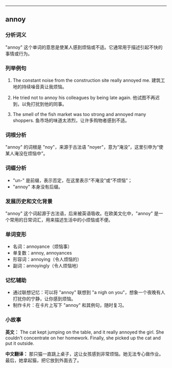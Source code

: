
---------------
## annoy
### 分析词义
"annoy" 这个单词的意思是使某人感到烦恼或不适。它通常用于描述引起不快的事情或行为。

### 列举例句
1. The constant noise from the construction site really annoyed me.
   建筑工地的持续噪音真让我烦恼。

2. He tried not to annoy his colleagues by being late again.
   他试图不再迟到，以免打扰到他的同事。

3. The smell of the fish market was too strong and annoyed many shoppers.
   鱼市场的味道太浓烈，让许多购物者感到不适。

### 词根分析
"annoy" 的词根是 "noy"，来源于古法语 "noyer"，意为“淹没”，这里引申为“使某人淹没在烦恼中”。

### 词缀分析
- "un-" 是前缀，表示否定，在这里表示“不淹没”或“不烦恼”；
- "annoy" 本身没有后缀。

### 发展历史和文化背景
"annoy" 这个词起源于古法语，后来被英语吸收。在欧美文化中，"annoy" 是一个常用的日常词汇，用来描述生活中的小烦恼或不便。

### 单词变形
- 名词：annoyance（烦恼事）
- 单复数：annoy, annoyances
- 形容词：annoying（令人烦恼的）
- 副词：annoyingly（令人烦恼地）

### 记忆辅助
- 通过联想记忆：可以将 "annoy" 联想到 "a nigh on you"，想象一个夜晚有人打扰你的宁静，让你感到烦恼。
- 制作卡片：在卡片上写下 "annoy" 和其例句，随时复习。

### 小故事
**英文：**
The cat kept jumping on the table, and it really annoyed the girl. She couldn't concentrate on her homework. Finally, she picked up the cat and put it outside.

**中文翻译：**
那只猫一直跳上桌子，这让女孩感到非常烦恼。她无法专心做作业。最后，她拿起猫，把它放到外面去了。

